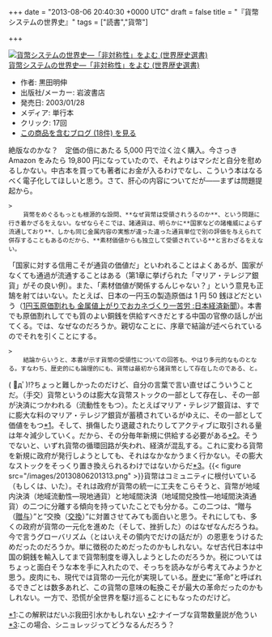 
+++
date = "2013-08-06 20:40:30 +0000 UTC"
draft = false
title = "『貨幣システムの世界史』"
tags = ["読書","貨幣"]

+++
<div class="hatena-asin-detail"><a href="http://www.amazon.co.jp/exec/obidos/ASIN/4000268414/bestylesnet-22/"><img src="https://images-fe.ssl-images-amazon.com/images/I/514BPVYTABL._SL160_.jpg" class="hatena-asin-detail-image" alt="貨幣システムの世界史―「非対称性」をよむ (世界歴史選書)" title="貨幣システムの世界史―「非対称性」をよむ (世界歴史選書)"/></a><div class="hatena-asin-detail-info"><a href="http://www.amazon.co.jp/exec/obidos/ASIN/4000268414/bestylesnet-22/">貨幣システムの世界史―「非対称性」をよむ (世界歴史選書)</a><ul><li><span class="hatena-asin-detail-label">作者:</span> 黒田明伸</li><li><span class="hatena-asin-detail-label">出版社/メーカー:</span> 岩波書店</li><li><span class="hatena-asin-detail-label">発売日:</span> 2003/01/28</li><li><span class="hatena-asin-detail-label">メディア:</span> 単行本</li><li> <span class="hatena-asin-detail-label">クリック</span>: 17回</li><li><a href="http://d.hatena.ne.jp/asin/4000268414/bestylesnet-22" target="_blank">この商品を含むブログ (18件) を見る</a></li></ul></div><div class="hatena-asin-detail-foot"></div></div>絶版なのかな？　定価の倍にあたる 5,000 円で泣く泣く購入。今さっき Amazon をみたら 19,800 円になっていたので、それよりはマシだと自分を慰めるしかない。中古本を買っても著者にお金が入るわけでなし、こういう本はなるべく電子化してほしいと思う。さて、肝心の内容についてだが――まずは問題提起から。

    >
        貨幣をめぐるもっとも根源的な設問、**なぜ貨幣は受領されうるのか**、という問題に行き着かざるをえない。なぜならそこでは、諸通貨は、明らかに**国家などの諸権威によらず流通しており**、しかも同じ金属内容の実態が違った違った通貨単位で別の評価を与えられて併存することもあるのだから、**素材価値からも独立して受領されている**と言わざるをえない。

    
「国家に対する信用こそが通貨の価値だ」といわれることはよくあるが、国家がなくても通過が流通することはある（第1章に挙げられた「マリア・テレジア銀貨」がその良い例）。また、「素材価値が関係するんじゃない？」という意見も正鵠を射てはいない。たとえば、日本の一円玉の製造原価は 1 円 50 銭ほどだという（<a href="http://www.nikkei.com/article/DGXNASDJ1900X_R20C11A5000000/">1円玉原価割れも 金属値上がりでおカネづくり一苦労 :日本経済新聞</a>）。本書でも原価割れしてでも質のよい銅銭を供給すべきだとする中国の官僚の話しが出てくる。では、なぜなのだろうか。親切なことに、序章で結論が述べられているのでそれを引くことにする。

    >
        結論からいうと、本書が示す貨幣の受領性についての回答も、やはり多元的なものとなる。すなわち、歴史的にも論理的にも、貨幣は最初から諸貨幣として存在したのである、と。

    
( ﾟдﾟ)!?ちょっと難しかったのだけど、自分の言葉で言い直せばこういうことだ。（手交）貨幣というのは膨大な貨幣ストックの一部として存在し、その一部が決済につかわれる（流動性をもつ）。たとえばマリア・テレジア銀貨は、すでに膨大な料のマリア・テレジア銀貨が蓄積されているがゆえに、その一部として価値をもつ<a href="#f-7901c766" name="fn-7901c766" title="この解釈はだいぶ我田引水かもしれない">*1</a>。そして、損傷したり退蔵されたりしてアクティブに取引される量は年々減少していく。だから、その分毎年新規に供給する必要がある<a href="#f-682641e9" name="fn-682641e9" title="ナイーブな貨幣数量説が危うい">*2</a>。そうでないと、いずれ貨幣の循環回路が失われ、経済が混乱する。これに変わる貨幣を新規に政府が発行しようとしても、それはなかなかうまく行かない。その膨大なストックをそっくり置き換えられるわけではないからだ<a href="#f-cf4e87b0" name="fn-cf4e87b0" title="この場合、シニョレッジってどうなるんだろう？">*3</a>。{{< figure src="/images/20130806201313.png"  >}}貨幣はコミュニティに根付いている（もしくは、いた）。それは政府が貨幣の統一に工夫をこらそうと、貨幣が地域内決済（地域流動性―現地通貨）と地域間決済（地域間兌換性―地域間決済通貨）の二つに分離する傾向を持っていたことでも分かる。この二つは、“贈与（<a href="https://blog.daruyanagi.jp/category/%E8%B4%88%E4%B8%8E">贈与</a>）”と“交換（<a href="https://blog.daruyanagi.jp/category/%E4%BA%A4%E6%8F%9B">交換</a>）”に対置させてみても面白いと思う。それにしても、多くの政府が貨幣の一元化を進めた（そして、挫折した）のはなぜなんだろうね。今で言うグローバリズム（とはいえその領内でだけの話だが）の恩恵をうけるためだったのだろうか。単に徴税のためだったのかもしれない。なぜ古代日本は中国の銅銭を輸入してまで貨幣制度を導入しようとしたのだろうか。税についてはちょっと面白そうな本を手に入れたので、そっちを読みながら考えてみようかと思う。皮肉にも、現代では貨幣の一元化が実現している。歴史に“革命”と呼ばれるできごとは数多あれど、この貨幣の意味の転換こそが最大の革命だったのかもしれない。一方で、恐慌が全世界を駆け巡ることにもなったのだけど。
<div class="footnote">
<a href="#fn-7901c766" name="f-7901c766" class="footnote-number">*1</a><span class="footnote-delimiter">:</span><span class="footnote-text">この解釈はだいぶ我田引水かもしれない</span>
<a href="#fn-682641e9" name="f-682641e9" class="footnote-number">*2</a><span class="footnote-delimiter">:</span><span class="footnote-text">ナイーブな貨幣数量説が危うい</span>
<a href="#fn-cf4e87b0" name="f-cf4e87b0" class="footnote-number">*3</a><span class="footnote-delimiter">:</span><span class="footnote-text">この場合、シニョレッジってどうなるんだろう？</span>
</div>

